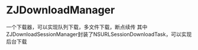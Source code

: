 # ZJDownloadManager

一个下载器，可以实现队列下载，多文件下载，断点续传
其中ZJDownloadSessionManager封装了NSURLSessionDownloadTask，可以实现后台下载
